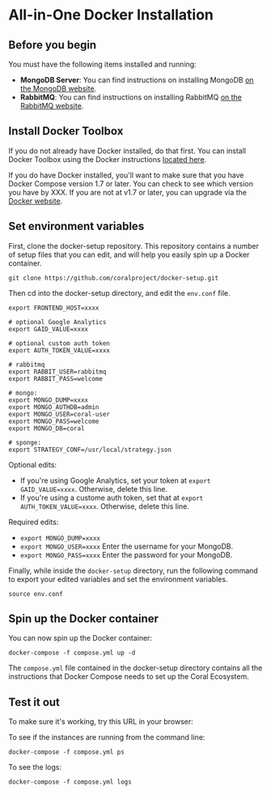 # All-in-One Docker Installation

## Before you begin

You must have the following items installed and running:

* **MongoDB Server**: You can find instructions on installing MongoDB [on the MongoDB website](https://docs.mongodb.com/getting-started/shell/).
* **RabbitMQ**: You can find instructions on installing RabbitMQ [on the RabbitMQ website](https://www.rabbitmq.com/download.html).

## Install Docker Toolbox

If you do not already have Docker installed, do that first. You can install Docker Toolbox using the Docker instructions [located here](https://docs.docker.com/mac/). 

If you do have Docker installed, you'll want to make sure that you have Docker Compose version 1.7 or later. You can check to see which version you have by XXX. If you are not at v1.7 or later, you can upgrade via the [Docker website](https://docs.docker.com/mac/).

## Set environment variables

First, clone the docker-setup repository. This repository contains a number of setup files that you can edit, and will help you easily spin up a Docker container.

    git clone https://github.com/coralproject/docker-setup.git
    
Then cd into the docker-setup directory, and edit the `env.conf` file.

    export FRONTEND_HOST=xxxx

    # optional Google Analytics
    export GAID_VALUE=xxxx
    
    # optional custom auth token
    export AUTH_TOKEN_VALUE=xxxx
    
    # rabbitmq
    export RABBIT_USER=rabbitmq
    export RABBIT_PASS=welcome
    
    # mongo:
    export MONGO_DUMP=xxxx
    export MONGO_AUTHDB=admin
    export MONGO_USER=coral-user
    export MONGO_PASS=welcome
    export MONGO_DB=coral

    # sponge:
    export STRATEGY_CONF=/usr/local/strategy.json
    
Optional edits:

* If you're using Google Analytics, set your token at `export GAID_VALUE=xxxx`. Otherwise, delete this line.
* If you're using a custome auth token, set that at `export AUTH_TOKEN_VALUE=xxxx`. Otherwise, delete this line.

Required edits:

* `export MONGO_DUMP=xxxx`
* `export MONGO_USER=xxxx` Enter the username for your MongoDB.
* `export MONGO_PASS=xxxx` Enter the password for your MongoDB.

Finally, while inside the `docker-setup` directory, run the following command to export your edited variables and set the environment variables.

    source env.conf
    
## Spin up the Docker container

You can now spin up the Docker container:

    docker-compose -f compose.yml up -d
    
The `compose.yml` file contained in the docker-setup directory contains all the instructions that Docker Compose needs to set up the Coral Ecosystem.

## Test it out

To make sure it's working, try this URL in your browser:

To see if the instances are running from the command line:

    docker-compose -f compose.yml ps

To see the logs:

    docker-compose -f compose.yml logs
    
